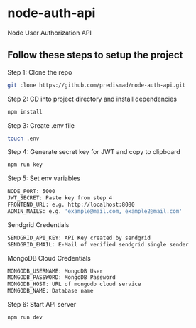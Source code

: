# node-auth-api
Node User Authorization API

## Follow these steps to setup the project

Step 1: Clone the repo
```bash
git clone https://github.com/predismad/node-auth-api.git
```

Step 2: CD into project directory and install dependencies
```bash
npm install
````

Step 3: Create .env file
```bash
touch .env
```

Step 4: Generate secret key for JWT and copy to clipboard
```bash
npm run key
```

Step 5: Set env variables

```bash
NODE_PORT: 5000
JWT_SECRET: Paste key from step 4
FRONTEND_URL: e.g. http://localhost:8080
ADMIN_MAILS: e.g. 'example@mail.com, example2@mail.com'
```
Sendgrid Credentials

```bash
SENDGRID_API_KEY: API Key created by sendgrid
SENDGRID_EMAIL: E-Mail of verified sendgrid single sender
```
MongoDB Cloud Credentials

```bash
MONGODB_USERNAME: MongoDB User
MONGODB_PASSWORD: MongoDB Password
MONGODB_HOST: URL of mongodb cloud service
MONGODB_NAME: Database name
```

Step 6: Start API server

```bash
npm run dev
```
